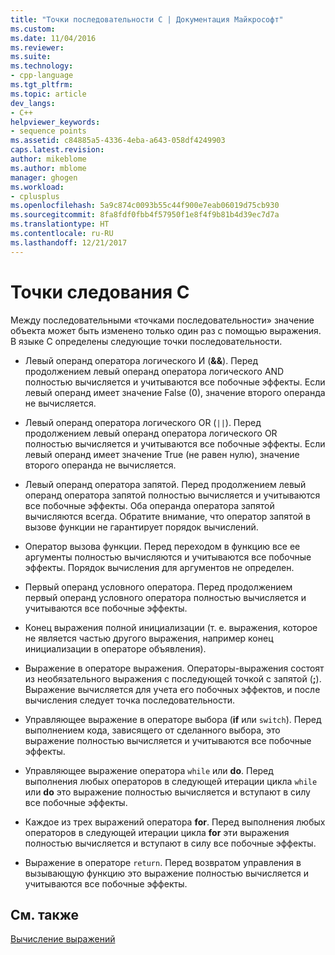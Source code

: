 ```yaml
---
title: "Точки последовательности C | Документация Майкрософт"
ms.custom: 
ms.date: 11/04/2016
ms.reviewer: 
ms.suite: 
ms.technology:
- cpp-language
ms.tgt_pltfrm: 
ms.topic: article
dev_langs:
- C++
helpviewer_keywords:
- sequence points
ms.assetid: c84885a5-4336-4eba-a643-058df4249903
caps.latest.revision: 
author: mikeblome
ms.author: mblome
manager: ghogen
ms.workload:
- cplusplus
ms.openlocfilehash: 5a9c874c0093b55c44f900e7eab06019d75cb930
ms.sourcegitcommit: 8fa8fdf0fbb4f57950f1e8f4f9b81b4d39ec7d7a
ms.translationtype: HT
ms.contentlocale: ru-RU
ms.lasthandoff: 12/21/2017
---
```

# <a name="c-sequence-points"></a>Точки следования C
Между последовательными «точками последовательности» значение объекта может быть изменено только один раз с помощью выражения. В языке C определены следующие точки последовательности.  
  
-   Левый операнд оператора логического И (**&&**). Перед продолжением левый операнд оператора логического AND полностью вычисляется и учитываются все побочные эффекты. Если левый операнд имеет значение False (0), значение второго операнда не вычисляется.  
  
-   Левый операнд оператора логического OR (`||`). Перед продолжением левый операнд оператора логического OR полностью вычисляется и учитываются все побочные эффекты. Если левый операнд имеет значение True (не равен нулю), значение второго операнда не вычисляется.  
  
-   Левый операнд оператора запятой. Перед продолжением левый операнд оператора запятой полностью вычисляется и учитываются все побочные эффекты. Оба операнда оператора запятой вычисляются всегда. Обратите внимание, что оператор запятой в вызове функции не гарантирует порядок вычислений.  
  
-   Оператор вызова функции. Перед переходом в функцию все ее аргументы полностью вычисляются и учитываются все побочные эффекты. Порядок вычисления для аргументов не определен.  
  
-   Первый операнд условного оператора. Перед продолжением первый операнд условного оператора полностью вычисляется и учитываются все побочные эффекты.  
  
-   Конец выражения полной инициализации (т. е. выражения, которое не является частью другого выражения, например конец инициализации в операторе объявления).  
  
-   Выражение в операторе выражения. Операторы-выражения состоят из необязательного выражения с последующей точкой с запятой (**;**). Выражение вычисляется для учета его побочных эффектов, и после вычисления следует точка последовательности.  
  
-   Управляющее выражение в операторе выбора (**if** или `switch`). Перед выполнением кода, зависящего от сделанного выбора, это выражение полностью вычисляется и учитываются все побочные эффекты.  
  
-   Управляющее выражение оператора `while` или **do**. Перед выполнения любых операторов в следующей итерации цикла `while` или **do** это выражение полностью вычисляется и вступают в силу все побочные эффекты.  
  
-   Каждое из трех выражений оператора **for**. Перед выполнения любых операторов в следующей итерации цикла **for** эти выражения полностью вычисляется и вступают в силу все побочные эффекты.  
  
-   Выражение в операторе `return`. Перед возвратом управления в вызывающую функцию это выражение полностью вычисляется и учитываются все побочные эффекты.  
  
## <a name="see-also"></a>См. также  
 [Вычисление выражений](../c-language/expression-evaluation-c.md)